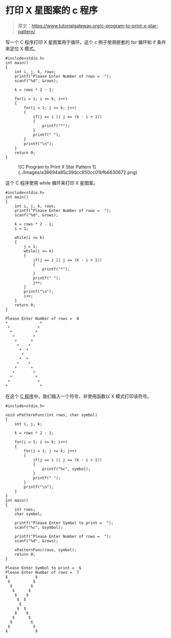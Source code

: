 # 打印 X 星图案的 c 程序

> 原文：<https://www.tutorialgateway.org/c-program-to-print-x-star-pattern/>

写一个 C 程序打印 X 星图案用于循环。这个 c 例子使用嵌套的 for 循环和 if 条件来定位 X 模式。

```
#include<stdio.h>
int main()
{
 	int i, j, k, rows; 
 	printf("Please Enter Number of rows =  ");
 	scanf("%d", &rows);

	k = rows * 2 - 1;

	for(i = 1; i <= k; i++)
	{
		for(j = 1; j <= k; j++)
		{
			if(j == i || j == (k - i + 1))
			{
				printf("*");
			}
			printf(" ");
		}
		printf("\n");
	}
 	return 0;
}
```

<figure class="wp-block-image size-large">![C Program to Print X Star Pattern 1](../Images/a38694a85c39dcc950cc01bfb6630672.png)</figure>

这个 C 程序使用 while 循环来打印 X 星图案。

```
#include<stdio.h>
int main()
{
 	int i, j, k, rows; 
 	printf("Please Enter Number of rows =  ");
 	scanf("%d", &rows);

	k = rows * 2 - 1;
    i = 1;

	while(i <= k)
	{
        j = 1;
		while(j <= k)
		{
			if(j == i || j == (k - i + 1))
			{
				printf("*");
			}
			printf(" ");
            j++;
		}
		printf("\n");
        i++;
	}
 	return 0;
}
```

```
Please Enter Number of rows =  8
*              * 
 *            *  
  *          *   
   *        *    
    *      *     
     *    *      
      *  *       
       *        
      *  *       
     *    *      
    *      *     
   *        *    
  *          *   
 *            *  
*              * 
```

在这个 [C 程序](https://www.tutorialgateway.org/c-programming-examples/)中，我们输入一个符号，并使用函数以 X 模式打印该符号。

```
#include<stdio.h>

void xPatternFunc(int rows, char symbol)
{
    int i, j, k;

    k = rows * 2 - 1;

	for(i = 1; i <= k; i++)
	{
		for(j = 1; j <= k; j++)
		{
			if(j == i || j == (k - i + 1))
			{
				printf("%c", symbol);
			}
			printf(" ");
		}
		printf("\n");
	}
}
int main()
{
 	int rows;
    char symbol;

    printf("Please Enter Symbol to print =  ");
    scanf("%c", &symbol);

 	printf("Please Enter Number of rows =  ");
 	scanf("%d", &rows);

    xPatternFunc(rows, symbol);
 	return 0;
}
```

```
Please Enter Symbol to print =  $
Please Enter Number of rows =  7
$            $ 
 $          $  
  $        $   
   $      $    
    $    $     
     $  $      
      $       
     $  $      
    $    $     
   $      $    
  $        $   
 $          $  
$            $ 
```